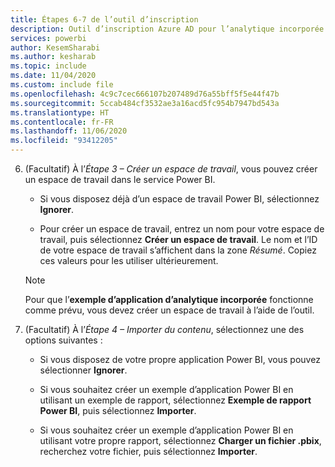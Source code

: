 ```yaml
---
title: Étapes 6-7 de l’outil d’inscription
description: Outil d’inscription Azure AD pour l’analytique incorporée Power BI, étapes 6-7
services: powerbi
author: KesemSharabi
ms.author: kesharab
ms.topic: include
ms.date: 11/04/2020
ms.custom: include file
ms.openlocfilehash: 4c9c7cec666107b207489d76a55bff5f5e44f47b
ms.sourcegitcommit: 5ccab484cf3532ae3a16acd5fc954b7947bd543a
ms.translationtype: HT
ms.contentlocale: fr-FR
ms.lasthandoff: 11/06/2020
ms.locfileid: "93412205"
---
```

6. (Facultatif) À l’*Étape 3 – Créer un espace de travail*, vous pouvez créer un espace de travail dans le service Power BI.

    * Si vous disposez déjà d’un espace de travail Power BI, sélectionnez **Ignorer**.

    * Pour créer un espace de travail, entrez un nom pour votre espace de travail, puis sélectionnez **Créer un espace de travail**. Le nom et l’ID de votre espace de travail s’affichent dans la zone *Résumé*. Copiez ces valeurs pour les utiliser ultérieurement.

    >[!NOTE]
    >Pour que l’**exemple d’application d’analytique incorporée** fonctionne comme prévu, vous devez créer un espace de travail à l’aide de l’outil.

7. (Facultatif) À l’*Étape 4 – Importer du contenu*, sélectionnez une des options suivantes :

    * Si vous disposez de votre propre application Power BI, vous pouvez sélectionner **Ignorer**.

    * Si vous souhaitez créer un exemple d’application Power BI en utilisant un exemple de rapport, sélectionnez **Exemple de rapport Power BI**, puis sélectionnez **Importer**.

    * Si vous souhaitez créer un exemple d’application Power BI en utilisant votre propre rapport, sélectionnez **Charger un fichier .pbix**, recherchez votre fichier, puis sélectionnez **Importer**.
